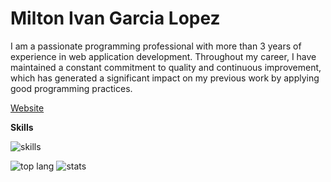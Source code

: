 # Milton Ivan Garcia Lopez

I am a passionate programming professional with more than 3 years of experience in web application development. Throughout my career, I have maintained a constant commitment to quality and continuous improvement, which has generated a significant impact on my previous work by applying good programming practices.

[Website](https://www.whil.online/)

**Skills**

![skills](https://whil.online/skillscover.svg?raw=true)

<img src="https://github-readme-stats.vercel.app/api/top-langs/?username=ivanglpz&layout=compact" alt="top lang"/>

<img src="https://github-readme-stats.vercel.app/api?username=ivanglpz" alt="stats" />
